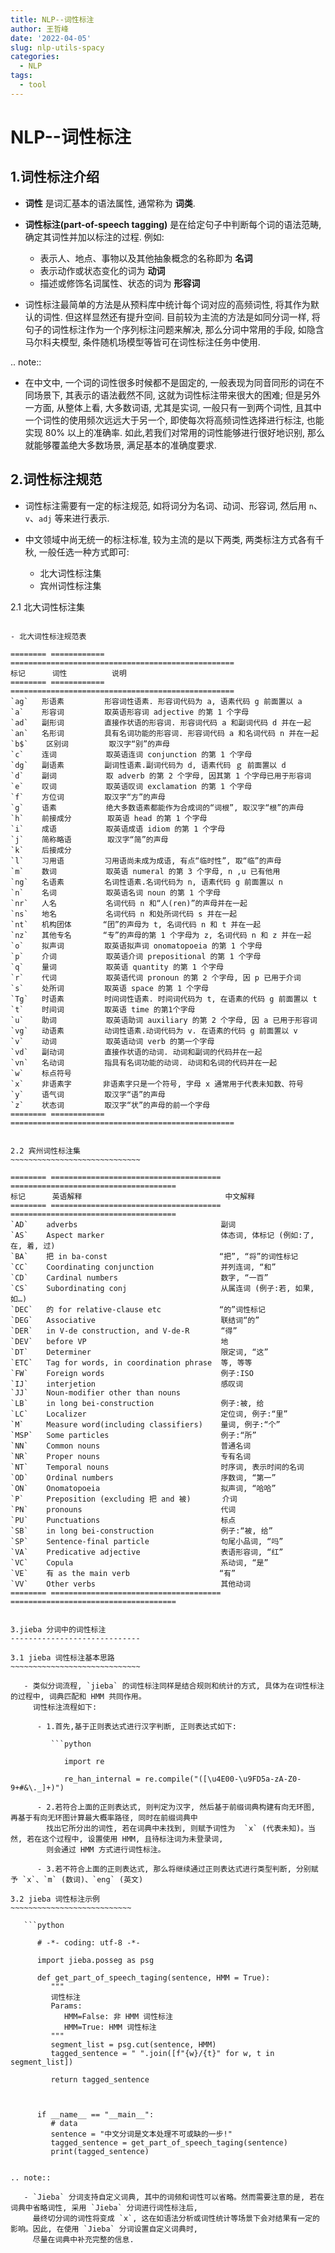 ```yaml
---
title: NLP--词性标注
author: 王哲峰
date: '2022-04-05'
slug: nlp-utils-spacy
categories:
  - NLP
tags:
  - tool
---
```


NLP--词性标注
=======================================

1.词性标注介绍
---------------------------------------

   - **词性** 是词汇基本的语法属性, 通常称为 **词类**. 
   
   - **词性标注(part-of-speech tagging)** 是在给定句子中判断每个词的语法范畴, 确定其词性并加以标注的过程. 例如:

      - 表示人、地点、事物以及其他抽象概念的名称即为 **名词**
      - 表示动作或状态变化的词为 **动词**
      - 描述或修饰名词属性、状态的词为 **形容词**

   - 词性标注最简单的方法是从预料库中统计每个词对应的高频词性, 将其作为默认的词性. 但这样显然还有提升空间. 
     目前较为主流的方法是如同分词一样, 将句子的词性标注作为一个序列标注问题来解决, 那么分词中常用的手段, 
     如隐含马尔科夫模型, 条件随机场模型等皆可在词性标注任务中使用.


.. note:: 

   - 在中文中, 一个词的词性很多时候都不是固定的, 一般表现为同音同形的词在不同场景下, 其表示的语法截然不同, 这就为词性标注带来很大的困难; 
     但是另外一方面, 从整体上看, 大多数词语, 尤其是实词, 一般只有一到两个词性, 且其中一个词性的使用频次远远大于另一个, 
     即使每次将高频词性选择进行标注, 也能实现 80% 以上的准确率. 如此,若我们对常用的词性能够进行很好地识别, 那么就能够覆盖绝大多数场景, 
     满足基本的准确度要求.

2.词性标注规范
---------------------------------------

   - 词性标注需要有一定的标注规范, 如将词分为名词、动词、形容词, 然后用 `n`、`v`、`adj` 等来进行表示.
   - 中文领域中尚无统一的标注标准, 较为主流的是以下两类, 两类标注方式各有千秋, 一般任选一种方式即可:

      - 北大词性标注集
      - 宾州词性标注集

2.1 北大词性标注集
~~~~~~~~~~~~~~~~~~~~~~~~~~~~~~~~~~~~~~~~

- 北大词性标注规范表

======== ============ ==================================================
标记      词性          说明
======== ============ ==================================================
`ag`   形语素         形容词性语素. 形容词代码为 a, 语素代码 g 前面置以 a
`a`    形容词         取英语形容词 adjective 的第 1 个字母
`ad`   副形词         直接作状语的形容词. 形容词代码 a 和副词代码 d 并在一起
`an`   名形词         具有名词功能的形容词. 形容词代码 a 和名词代码 n 并在一起
`b$`    区别词         取汉字“别”的声母
`c`    连词           取英语连词 conjunction 的第 1 个字母
`dg`   副语素         副词性语素.副词代码为 d, 语素代码 ｇ 前面置以 d
`d`    副词           取 adverb 的第 2 个字母, 因其第 1 个字母已用于形容词
`e`    叹词           取英语叹词 exclamation 的第 1 个字母
`f`    方位词         取汉字“方”的声母
`g`    语素           绝大多数语素都能作为合成词的“词根”, 取汉字“根”的声母
`h`    前接成分        取英语 head 的第 1 个字母
`i`    成语           取英语成语 idiom 的第 1 个字母
`j`    简称略语        取汉字“简”的声母
`k`    后接成分
`l`    习用语         习用语尚未成为成语, 有点“临时性”, 取“临”的声母
`m`    数词           取英语 numeral 的第 3 个字母, n ,u 已有他用
`ng`   名语素         名词性语素.名词代码为 n, 语素代码 g 前面置以 n
`n`    名词           取英语名词 noun 的第 1 个字母
`nr`   人名           名词代码 n 和“人(ren)”的声母并在一起
`ns`   地名           名词代码 n 和处所词代码 s 并在一起
`nt`   机构团体       “团”的声母为 t, 名词代码 n 和 t 并在一起
`nz`   其他专名       “专”的声母的第 1 个字母为 z, 名词代码 n 和 z 并在一起
`o`    拟声词         取英语拟声词 onomatopoeia 的第 1 个字母
`p`    介词           取英语介词 prepositional 的第 1 个字母
`q`    量词           取英语 quantity 的第 1 个字母
`r`    代词           取英语代词 pronoun 的第 2 个字母, 因 p 已用于介词
`s`    处所词         取英语 space 的第 1 个字母
`Tg`   时语素         时间词性语素. 时间词代码为 t, 在语素的代码 g 前面置以 t
`t`    时间词         取英语 time 的第1个字母
`u`    助词           取英语助词 auxiliary 的第 2 个字母, 因 a 已用于形容词
`vg`   动语素         动词性语素.动词代码为 v. 在语素的代码 g 前面置以 v
`v`    动词           取英语动词 verb 的第一个字母
`vd`   副动词         直接作状语的动词. 动词和副词的代码并在一起
`vn`   名动词         指具有名词功能的动词. 动词和名词的代码并在一起
`w`    标点符号   
`x`    非语素字       非语素字只是一个符号, 字母 x 通常用于代表未知数、符号
`y`    语气词         取汉字“语”的声母
`z`    状态词         取汉字“状”的声母的前一个字母
======== ============ ==================================================


2.2 宾州词性标注集
~~~~~~~~~~~~~~~~~~~~~~~~~~~~~

======== ====================================== =====================================
标记      英语解释                                中文解释
======== ====================================== =====================================
`AD`    adverbs                                副词
`AS`    Aspect marker                          体态词, 体标记 (例如:了, 在, 着, 过) 
`BA`    把 in ba-const                         “把”, “将”的词性标记
`CC`    Coordinating conjunction               并列连词, “和”
`CD`    Cardinal numbers                       数字, “一百”
`CS`    Subordinating conj                     从属连词 (例子:若, 如果, 如…) 
`DEC`   的 for relative-clause etc             “的”词性标记
`DEG`   Associative                            联结词“的”
`DER`   in V-de construction, and V-de-R       “得”
`DEV`   before VP                              地
`DT`    Determiner                             限定词, “这”
`ETC`   Tag for words, in coordination phrase  等, 等等
`FW`    Foreign words                          例子:ISO
`IJ`    interjetion                            感叹词
`JJ`    Noun-modifier other than nouns          
`LB`    in long bei-construction               例子:被, 给
`LC`    Localizer                              定位词, 例子:“里”
`M`     Measure word(including classifiers)    量词, 例子:“个”
`MSP`   Some particles                         例子:“所”
`NN`    Common nouns                           普通名词
`NR`    Proper nouns                           专有名词
`NT`    Temporal nouns                         时序词, 表示时间的名词
`OD`    Ordinal numbers                        序数词, “第一”
`ON`    Onomatopoeia                           拟声词, “哈哈”
`P`     Preposition (excluding 把 and 被)       介词
`PN`    pronouns                               代词
`PU`    Punctuations                           标点
`SB`    in long bei-construction               例子:“被, 给”
`SP`    Sentence-final particle                句尾小品词, “吗”
`VA`    Predicative adjective                  表语形容词, “红”
`VC`    Copula                                 系动词, “是”
`VE`    有 as the main verb                    “有”
`VV`    Other verbs                            其他动词
======== ====================================== =====================================


3.jieba 分词中的词性标注
-----------------------------

3.1 jieba 词性标注基本思路
~~~~~~~~~~~~~~~~~~~~~~~~~~~~~

   - 类似分词流程, `jieba` 的词性标注同样是结合规则和统计的方式, 具体为在词性标注的过程中, 词典匹配和 HMM 共同作用。
     词性标注流程如下:

      - 1.首先,基于正则表达式进行汉字判断, 正则表达式如下: 
      
         ```python

            import re
            
            re_han_internal = re.compile("([\u4E00-\u9FD5a-zA-Z0-9+#&\._]+)")

      - 2.若符合上面的正则表达式, 则判定为汉字, 然后基于前缀词典构建有向无环图, 再基于有向无环图计算最大概率路径, 同时在前缀词典中
        找出它所分出的词性, 若在词典中未找到, 则赋予词性为  `x` (代表未知)。当然, 若在这个过程中, 设置使用 HMM, 且待标注词为未登录词, 
        则会通过 HMM 方式进行词性标注。
      
      - 3.若不符合上面的正则表达式, 那么将继续通过正则表达式进行类型判断, 分别赋予 `x`、`m` (数词)、`eng` (英文)

3.2 jieba 词性标注示例
~~~~~~~~~~~~~~~~~~~~~~~~~~~

   ```python

      # -*- coding: utf-8 -*-
      
      import jieba.posseg as psg

      def get_part_of_speech_taging(sentence, HMM = True):
         """
         词性标注
         Params:
            HMM=False: 非 HMM 词性标注
            HMM=True: HMM 词性标注
         """
         segment_list = psg.cut(sentence, HMM)
         tagged_sentence = " ".join([f"{w}/{t}" for w, t in segment_list])
         
         return tagged_sentence



      if __name__ == "__main__":
         # data
         sentence = "中文分词是文本处理不可或缺的一步!"
         tagged_sentence = get_part_of_speech_taging(sentence)
         print(tagged_sentence)


.. note:: 

   - `Jieba` 分词支持自定义词典, 其中的词频和词性可以省略。然而需要注意的是, 若在词典中省略词性, 采用 `Jieba` 分词进行词性标注后, 
     最终切分词的词性将变成 `x`, 这在如语法分析或词性统计等场景下会对结果有一定的影响。因此, 在使用 `Jieba` 分词设置自定义词典时, 
     尽量在词典中补充完整的信息.
